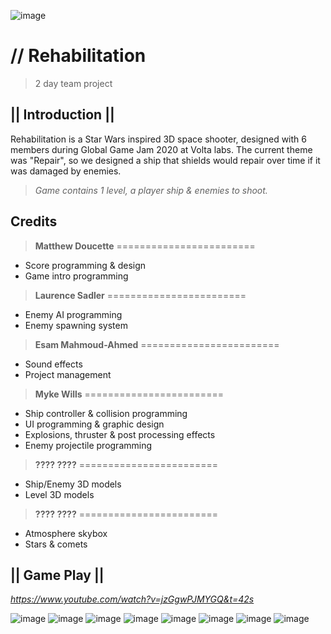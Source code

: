 ![image](https://static.wixstatic.com/media/0e8e62_c6b9e68b910c4db48390e41dcac0aed6~mv2.png)

# // Rehabilitation
> 2 day team project
 
## **|| Introduction ||**
Rehabilitation is a Star Wars inspired 3D space shooter, designed with 6 members during Global Game Jam 2020 at Volta labs. The current theme was "Repair", so we designed a ship that shields would repair over time if it was damaged by enemies. 

> _Game contains 1 level, a player ship & enemies to shoot._ 

## Credits

> **Matthew Doucette**
========================
* Score programming & design
* Game intro programming

> **Laurence Sadler**
========================
* Enemy AI programming
* Enemy spawning system

> **Esam Mahmoud-Ahmed**
========================
* Sound effects
* Project management

> **Myke Wills**
========================
* Ship controller & collision programming
* UI programming & graphic design
* Explosions, thruster & post processing effects
* Enemy projectile programming

> **???? ????**
========================
* Ship/Enemy 3D models
* Level 3D models

> **???? ????**
========================
* Atmosphere skybox
* Stars & comets

## **|| Game Play ||**
_https://www.youtube.com/watch?v=jzGgwPJMYGQ&t=42s_

![image](https://static.wixstatic.com/media/0e8e62_91186901234a44f7affeaa8208330041~mv2.png)
![image](https://static.wixstatic.com/media/0e8e62_f86f71de770e484ab3cd47bb49a1d7bb~mv2.png)
![image](https://static.wixstatic.com/media/0e8e62_c529eafd342140ae9ff5483bcb56aba9~mv2.png)
![image](https://static.wixstatic.com/media/0e8e62_a0b67b5fdf604322bd5624243fec1032~mv2.png)
![image](https://static.wixstatic.com/media/0e8e62_42821c09a7e04f3b948ad5332be2a7b0~mv2.png)
![image](https://static.wixstatic.com/media/0e8e62_210d24aee4d144cd9b93077414c3b137~mv2.png)
![image](https://static.wixstatic.com/media/0e8e62_a80b888e009648b3b7b52f9a2633b8b1~mv2.png)
![image](https://static.wixstatic.com/media/0e8e62_3655520186494477a657282be0009d83~mv2.png)
